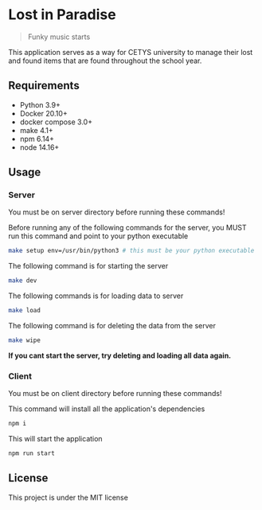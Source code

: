 # Lost in Paradise

> Funky music starts

This application serves as a way for CETYS university to manage their lost and found items that are found throughout the school year.

## Requirements
- Python 3.9+
- Docker 20.10+
- docker compose 3.0+
- make 4.1+
- npm 6.14+
- node 14.16+

## Usage

### Server
You must be on server directory before running these commands!

Before running any of the following commands for the server, you MUST run this command and point to your python executable
```bash 
make setup env=/usr/bin/python3 # this must be your python executable
```
The following command is for starting the server
```bash
make dev
```
The following commands is for loading data to server
```bash
make load
```
The following command is for deleting the data from the server
```bash
make wipe
```
**If you cant start the server, try deleting and loading all data again.**
### Client
You must be on client directory before running these commands!

This command will install all the application's dependencies
```bash
npm i
```
This will start the application
```bash
npm run start
```

## License
This project is under the MIT license
